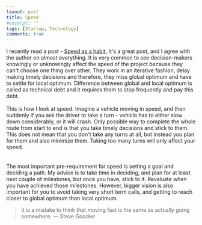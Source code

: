 ```yaml
---
layout: post
title: Speed
#excerpt: ""
tags: [Startup, Technology]
comments: true
---
```

I recently read a post - [Speed as a habit.](http://firstround.com/review/speed-as-a-habit/)
It's a great post, and I agree with the author on almost everything. It is very common to see decision-makers knowingly or unknowingly affect the speed of the project because they can't choose one thing over other. They work in an iterative fashion, delay making timely decisions and therefore, they miss global optimum and have to settle for local optimum. Difference between global and local optimum is called as technical debt and it requires them to stop frequently and pay this debt.
<br/>
<br/>
This is how I look at speed. Imagine a vehicle moving in speed, and then suddenly if you ask the driver to take a turn - vehicle has to either slow down considerably, or it will crash. Only possible way to complete the whole route from start to end is that you take timely decisions and stick to them. This does not mean that you don't take any turns at all, but instead you plan for them and also minimize them. Taking too many turns will only affect your speed.  
<br/>
<br/>
The most important pre-requirement for speed is setting a goal and deciding a path. My advice is to take time in deciding, and plan for at least next couple of milestones, but once you have, stick to it. Revaluate when you have achieved those milestones. However, bigger vision is also important for you to avoid taking very short term calls, and getting to reach closer to global optimum than local optimum.

> It is a mistake to think that moving fast is the same as actually going somewhere.
> ― Steve Goodier  
